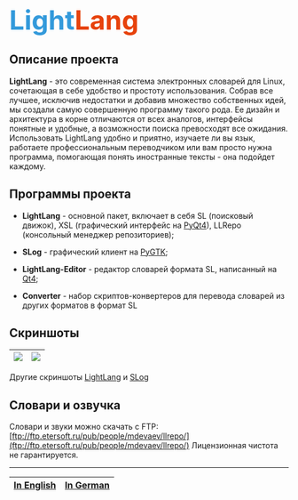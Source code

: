 <strong><font color='#349ADB' size='15'> Light</font><font color='#E7420B' size='15'>Lang</font></strong>

## Описание проекта ##

**LightLang** - это современная система электронных словарей для Linux, сочетающая в себе удобство и простоту использования. Собрав все лучшее, исключив недостатки и добавив множество собственных идей, мы создали самую совершенную программу такого рода. Ее дизайн и архитектура в корне отличаются от всех аналогов, интерфейсы понятные и удобные, а возможности поиска превосходят все ожидания. Использовать LightLang удобно и приятно, изучаете ли вы язык, работаете профессиональным переводчиком или вам просто нужна программа, помогающая понять иностранные тексты - она подойдет каждому.

## Программы проекта ##

  * **LightLang** - основной пакет, включает в себя SL (поисковый движок), XSL (графический интерфейс на [PyQt4](http://www.riverbankcomputing.co.uk/software/pyqt/intro)), LLRepo (консольный менеджер репозиториев);

  * **SLog** - графический клиент на [PyGTK](http://www.pygtk.org/);

  * **LightLang-Editor** - редактор словарей формата SL, написанный на [Qt4](http://trolltech.com/);

  * **Converter** - набор скриптов-конвертеров для перевода словарей из других форматов в формат SL

## Скриншоты ##
| [![](http://lightlang.googlecode.com/svn/img/screenshots/lightlang/main_window1_min.png)](http://code.google.com/p/lightlang/wiki/LightLangScreenshots) | [![](http://lightlang.googlecode.com/svn/img/screenshots/lightlang/translate_window1_min.png)](http://code.google.com/p/lightlang/wiki/LightLangScreenshots) |
|:--------------------------------------------------------------------------------------------------------------------------------------------------------|:-------------------------------------------------------------------------------------------------------------------------------------------------------------|

Другие скриншоты [LightLang](http://code.google.com/p/lightlang/wiki/LightLangScreenshots) и [SLog](http://code.google.com/p/lightlang/wiki/SLogScreenshots)

## Словари и озвучка ##
Словари и звуки можно скачать с FTP: [ftp://ftp.etersoft.ru/pub/people/mdevaev/llrepo/](ftp://ftp.etersoft.ru/pub/people/mdevaev/llrepo/)
Лицензионная чистота не гарантируется.


---

| [In English](http://translate.google.com/translate?u=http%3A%2F%2Fcode.google.com%2Fp%2Flightlang&hl=en&ie=UTF-8&sl=ru&tl=en) | [In German](http://translate.google.com/translate?u=http%3A%2F%2Fcode.google.com%2Fp%2Flightlang&hl=en&ie=UTF-8&sl=ru&tl=de) |
|:------------------------------------------------------------------------------------------------------------------------------|:-----------------------------------------------------------------------------------------------------------------------------|